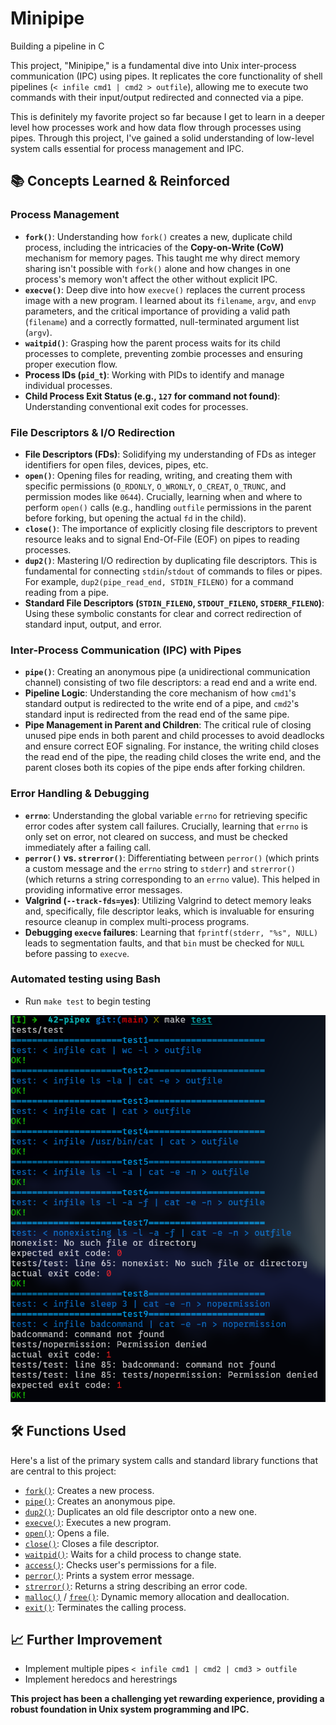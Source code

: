 # Minipipe
Building a pipeline in C

This project, "Minipipe," is a fundamental dive into Unix inter-process communication (IPC) using pipes. It replicates the core functionality of shell pipelines (`< infile cmd1 | cmd2 > outfile`), allowing me to execute two commands with their input/output redirected and connected via a pipe.

This is definitely my favorite project so far because I get to learn in a deeper level how processes work and how data flow through processes using pipes. Through this project, I've gained a solid understanding of low-level system calls essential for process management and IPC.

## 📚 Concepts Learned & Reinforced

### Process Management
* **`fork()`**: Understanding how `fork()` creates a new, duplicate child process, including the intricacies of the **Copy-on-Write (CoW)** mechanism for memory pages. This taught me why direct memory sharing isn't possible with `fork()` alone and how changes in one process's memory won't affect the other without explicit IPC.
* **`execve()`**: Deep dive into how `execve()` replaces the current process image with a new program. I learned about its `filename`, `argv`, and `envp` parameters, and the critical importance of providing a valid path (`filename`) and a correctly formatted, null-terminated argument list (`argv`).
* **`waitpid()`**: Grasping how the parent process waits for its child processes to complete, preventing zombie processes and ensuring proper execution flow.
* **Process IDs (`pid_t`)**: Working with PIDs to identify and manage individual processes.
* **Child Process Exit Status (e.g., `127` for command not found)**: Understanding conventional exit codes for processes.

### File Descriptors & I/O Redirection
* **File Descriptors (FDs)**: Solidifying my understanding of FDs as integer identifiers for open files, devices, pipes, etc.
* **`open()`**: Opening files for reading, writing, and creating them with specific permissions (`O_RDONLY`, `O_WRONLY`, `O_CREAT`, `O_TRUNC`, and permission modes like `0644`). Crucially, learning when and where to perform `open()` calls (e.g., handling `outfile` permissions in the parent before forking, but opening the actual `fd` in the child).
* **`close()`**: The importance of explicitly closing file descriptors to prevent resource leaks and to signal End-Of-File (EOF) on pipes to reading processes.
* **`dup2()`**: Mastering I/O redirection by duplicating file descriptors. This is fundamental for connecting `stdin`/`stdout` of commands to files or pipes. For example, `dup2(pipe_read_end, STDIN_FILENO)` for a command reading from a pipe.
* **Standard File Descriptors (`STDIN_FILENO`, `STDOUT_FILENO`, `STDERR_FILENO`)**: Using these symbolic constants for clear and correct redirection of standard input, output, and error.

### Inter-Process Communication (IPC) with Pipes
* **`pipe()`**: Creating an anonymous pipe (a unidirectional communication channel) consisting of two file descriptors: a read end and a write end.
* **Pipeline Logic**: Understanding the core mechanism of how `cmd1`'s standard output is redirected to the write end of a pipe, and `cmd2`'s standard input is redirected from the read end of the same pipe.
* **Pipe Management in Parent and Children**: The critical rule of closing unused pipe ends in both parent and child processes to avoid deadlocks and ensure correct EOF signaling. For instance, the writing child closes the read end of the pipe, the reading child closes the write end, and the parent closes both its copies of the pipe ends after forking children.

### Error Handling & Debugging
* **`errno`**: Understanding the global variable `errno` for retrieving specific error codes after system call failures. Crucially, learning that `errno` is only set on error, not cleared on success, and must be checked immediately after a failing call.
* **`perror()` vs. `strerror()`**: Differentiating between `perror()` (which prints a custom message and the `errno` string to `stderr`) and `strerror()` (which returns a string corresponding to an `errno` value). This helped in providing informative error messages.
* **Valgrind (`--track-fds=yes`)**: Utilizing Valgrind to detect memory leaks and, specifically, file descriptor leaks, which is invaluable for ensuring resource cleanup in complex multi-process programs.
* **Debugging `execve` failures**: Learning that `fprintf(stderr, "%s", NULL)` leads to segmentation faults, and that `bin` must be checked for `NULL` before passing to `execve`.

### Automated testing using Bash
* Run `make test` to begin testing

![Test Result](tests/result.png)

## 🛠️ Functions Used

Here's a list of the primary system calls and standard library functions that are central to this project:

* [`fork()`](https://man7.org/linux/man-pages/man2/fork.2.html): Creates a new process.
* [`pipe()`](https://man7.org/linux/man-pages/man2/pipe.2.html): Creates an anonymous pipe.
* [`dup2()`](https://man7.org/linux/man-pages/man2/dup.2.html): Duplicates an old file descriptor onto a new one.
* [`execve()`](https://man7.org/linux/man-pages/man2/execve.2.html): Executes a new program.
* [`open()`](https://man7.org/linux/man-pages/man2/open.2.html): Opens a file.
* [`close()`](https://man7.org/linux/man-pages/man2/close.2.html): Closes a file descriptor.
* [`waitpid()`](https://man7.org/linux/man-pages/man2/wait.2.html): Waits for a child process to change state.
* [`access()`](https://man7.org/linux/man-pages/man2/access.2.html): Checks user's permissions for a file.
* [`perror()`](https://man7.org/linux/man-pages/man3/perror.3.html): Prints a system error message.
* [`strerror()`](https://man7.org/linux/man-pages/man3/strerror.3.html): Returns a string describing an error code.
* [`malloc()`](https://man7.org/linux/man-pages/man3/malloc.3.html) / [`free()`](https://man7.org/linux/man-pages/man3/free.3.html): Dynamic memory allocation and deallocation.
* [`exit()`](https://man7.org/linux/man-pages/man3/exit.3.html): Terminates the calling process.

## 📈 Further Improvement
* Implement multiple pipes `< infile cmd1 | cmd2 | cmd3 > outfile`
* Implement heredocs and herestrings

**This project has been a challenging yet rewarding experience, providing a robust foundation in Unix system programming and IPC.**
